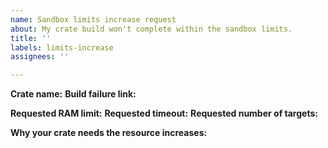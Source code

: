 ```yaml
---
name: Sandbox limits increase request
about: My crate build won't complete within the sandbox limits.
title: ''
labels: limits-increase
assignees: ''

---
```


<!-- Please note we *won't* enable network access or allow
     the crate to write in read-only directories, to avoid
     compromising the security of docs.rs itself. -->

**Crate name:**
**Build failure link:**

**Requested RAM limit:**
**Requested timeout:**
**Requested number of targets:**

**Why your crate needs the resource increases:**

